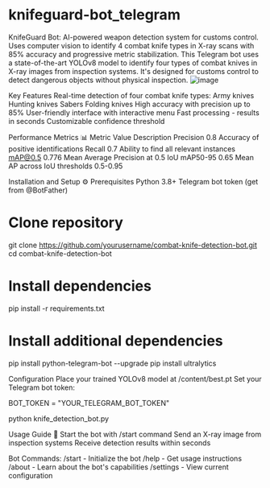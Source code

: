 # knifeguard-bot_telegram
KnifeGuard Bot: AI-powered weapon detection system for customs control. Uses computer vision to identify 4 combat knife types in X-ray scans with 85% accuracy and progressive metric stabilization.
This Telegram bot uses a state-of-the-art YOLOv8 model to identify four types of combat knives in X-ray images from inspection systems. It's designed for customs control to detect dangerous objects without physical inspection.
![image](https://github.com/user-attachments/assets/42f2077c-f4f8-4e32-8a00-c264fcc509cc)


Key Features
Real-time detection of four combat knife types:
Army knives
Hunting knives
Sabers
Folding knives
High accuracy with precision up to 85%
User-friendly interface with interactive menu
Fast processing - results in seconds
Customizable confidence threshold

Performance Metrics 📊
Metric	Value	Description
Precision	0.8	Accuracy of positive identifications
Recall	0.7	Ability to find all relevant instances
mAP@0.5	0.776	Mean Average Precision at 0.5 IoU
mAP50-95	0.65	Mean AP across IoU thresholds 0.5-0.95

Installation and Setup ⚙️
Prerequisites
Python 3.8+
Telegram bot token (get from @BotFather)

# Clone repository
git clone https://github.com/yourusername/combat-knife-detection-bot.git
cd combat-knife-detection-bot

# Install dependencies
pip install -r requirements.txt

# Install additional dependencies
pip install python-telegram-bot --upgrade
pip install ultralytics


Configuration
Place your trained YOLOv8 model at /content/best.pt
Set your Telegram bot token:

BOT_TOKEN = "YOUR_TELEGRAM_BOT_TOKEN"

python knife_detection_bot.py

Usage Guide 📱
Start the bot with /start command
Send an X-ray image from inspection systems
Receive detection results within seconds

Bot Commands:
/start - Initialize the bot
/help - Get usage instructions
/about - Learn about the bot's capabilities
/settings - View current configuration

